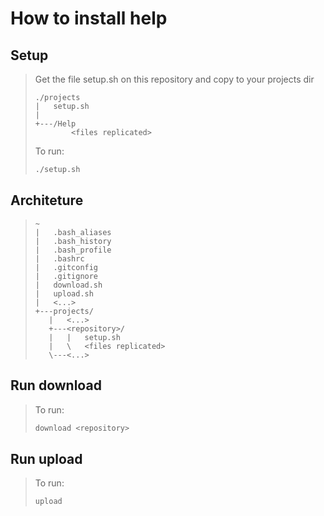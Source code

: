 # How to install help

## Setup
>Get the file setup.sh on this repository and copy to your projects dir
>
>``` dos
>./projects
>|   setup.sh
>|
>+---/Help
>         <files replicated>
>```
> 
>To run:
>``` bash
>./setup.sh
>```

## Architeture
>``` dos
>~
>|   .bash_aliases
>|   .bash_history
>|   .bash_profile
>|   .bashrc
>|   .gitconfig
>|   .gitignore
>|   download.sh
>|   upload.sh
>|   <...>
>+---projects/
>    |   <...>
>    +---<repository>/
>    |   |   setup.sh
>    |   \   <files replicated>
>    \---<...>
>```

## Run download
>To run:
>``` bash
>download <repository>
>```

## Run upload
>To run:
>``` bash
>upload
>```
